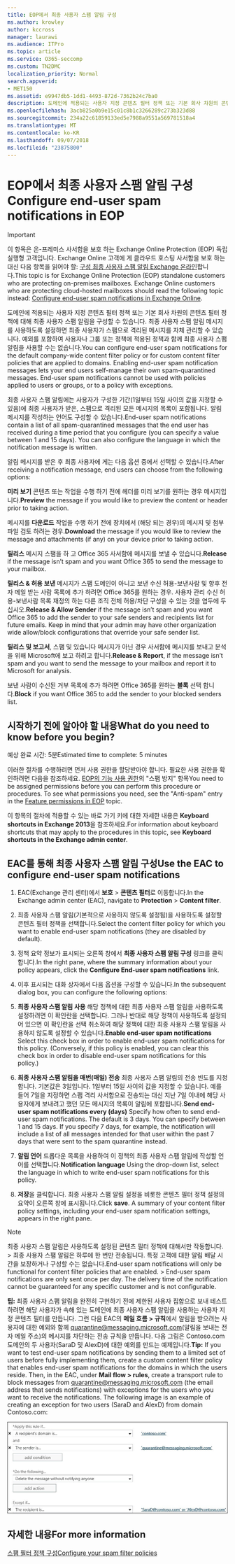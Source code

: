 ```yaml
---
title: EOP에서 최종 사용자 스팸 알림 구성
ms.author: krowley
author: kccross
manager: laurawi
ms.audience: ITPro
ms.topic: article
ms.service: O365-seccomp
ms.custom: TN2DMC
localization_priority: Normal
search.appverid:
- MET150
ms.assetid: e9947db5-1dd1-4493-872d-7362b24c7ba0
description: 도메인에 적용되는 사용자 지정 콘텐츠 필터 정책 또는 기본 회사 차원의 콘텐츠 필터 정책에 대해 최종 사용자 스팸 알림을 구성할 수 있습니다.
ms.openlocfilehash: 3acb825a0b9e15c01c8b1c3266289c273b323d88
ms.sourcegitcommit: 234a22c61859133ed5e7988a9551a569781518a4
ms.translationtype: MT
ms.contentlocale: ko-KR
ms.lasthandoff: 09/07/2018
ms.locfileid: "23875800"
---
```

# <a name="configure-end-user-spam-notifications-in-eop"></a><span data-ttu-id="a92b8-103">EOP에서 최종 사용자 스팸 알림 구성</span><span class="sxs-lookup"><span data-stu-id="a92b8-103">Configure end-user spam notifications in EOP</span></span>
  
> [!IMPORTANT]
> <span data-ttu-id="a92b8-p101">이 항목은 온-프레미스 사서함을 보호 하는 Exchange Online Protection (EOP) 독립 실행형 고객입니다. Exchange Online 고객에 게 클라우드 호스팅 사서함을 보호 하는 대신 다음 항목을 읽어야 할: [구성 최종 사용자 스팸 알림 Exchange 온라인](configure-end-user-spam-notifications-in-exchange-online.md)합니다.</span><span class="sxs-lookup"><span data-stu-id="a92b8-p101">This topic is for Exchange Online Protection (EOP) standalone customers who are protecting on-premises mailboxes. Exchange Online customers who are protecting cloud-hosted mailboxes should read the following topic instead: [Configure end-user spam notifications in Exchange Online](configure-end-user-spam-notifications-in-exchange-online.md).</span></span> 
  
<span data-ttu-id="a92b8-p102">도메인에 적용되는 사용자 지정 콘텐츠 필터 정책 또는 기본 회사 차원의 콘텐츠 필터 정책에 대해 최종 사용자 스팸 알림을 구성할 수 있습니다. 최종 사용자 스팸 알림 메시지를 사용하도록 설정하면 최종 사용자가 스팸으로 격리된 메시지를 자체 관리할 수 있습니다. 예외를 포함하여 사용자나 그룹 또는 정책에 적용된 정책과 함께 최종 사용자 스팸 알림을 사용할 수는 없습니다.</span><span class="sxs-lookup"><span data-stu-id="a92b8-p102">You can configure end-user spam notifications for the default company-wide content filter policy or for custom content filter policies that are applied to domains. Enabling end-user spam notification messages lets your end users self-manage their own spam-quarantined messages. End-user spam notifications cannot be used with policies applied to users or groups, or to a policy with exceptions.</span></span>
  
<span data-ttu-id="a92b8-p103">최종 사용자 스팸 알림에는 사용자가 구성한 기간(1일부터 15일 사이의 값을 지정할 수 있음)에 최종 사용자가 받은, 스팸으로 격리된 모든 메시지의 목록이 포함됩니다. 알림 메시지를 작성하는 언어도 구성할 수 있습니다.</span><span class="sxs-lookup"><span data-stu-id="a92b8-p103">End-user spam notifications contain a list of all spam-quarantined messages that the end user has received during a time period that you configure (you can specify a value between 1 and 15 days). You can also configure the language in which the notification message is written.</span></span>
  
<span data-ttu-id="a92b8-111">알림 메시지를 받은 후 최종 사용자에 게는 다음 옵션 중에서 선택할 수 있습니다.</span><span class="sxs-lookup"><span data-stu-id="a92b8-111">After receiving a notification message, end users can choose from the following options:</span></span>

<span data-ttu-id="a92b8-112">**미리 보기** 콘텐츠 또는 작업을 수행 하기 전에 헤더를 미리 보기를 원하는 경우 메시지입니다.</span><span class="sxs-lookup"><span data-stu-id="a92b8-112">**Preview** the message if you would like to preview the content or header prior to taking action.</span></span>

<span data-ttu-id="a92b8-113">메시지를 **다운로드** 작업을 수행 하기 전에 장치에서 (해당 되는 경우)의 메시지 및 첨부 파일 검토 하려는 경우.</span><span class="sxs-lookup"><span data-stu-id="a92b8-113">**Download** the message if you would like to review the message and attachments (if any) on your device prior to taking action.</span></span>

<span data-ttu-id="a92b8-114">**릴리스** 메시지 스팸을 하 고 Office 365 사서함에 메시지를 보낼 수 있습니다.</span><span class="sxs-lookup"><span data-stu-id="a92b8-114">**Release** if the message isn’t spam and you want Office 365 to send the message to your mailbox.</span></span>

<span data-ttu-id="a92b8-p104">**릴리스 & 허용 보낸** 메시지가 스팸 도메인이 아니고 보낸 수신 허용-보낸사람 및 향후 전자 메일 받는 사람 목록에 추가 하려면 Office 365를 원하는 경우. 사용자 관리 수신 허용-보낸사람 목록 재정의 하는 다른 조직 전체 허용/차단 구성을 수 있는 것을 염두에 두십시오.</span><span class="sxs-lookup"><span data-stu-id="a92b8-p104">**Release & Allow Sender** if the message isn’t spam and you want Office 365 to add the sender to your safe senders and recipients list for future emails. Keep in mind that your admin may have other organization wide allow/block configurations that override your safe sender list.</span></span>

<span data-ttu-id="a92b8-117">**릴리스 및 보고서**, 스팸 및 있습니다 메시지가 아닌 경우 사서함에 메시지를 보내고 분석을 위해 Microsoft에 보고 하려고 합니다.</span><span class="sxs-lookup"><span data-stu-id="a92b8-117">**Release & Report**, if the message isn’t spam and you want to send the message to your mailbox and report it to Microsoft for analysis.</span></span>

<span data-ttu-id="a92b8-118">보낸 사람이 수신된 거부 목록에 추가 하려면 Office 365를 원하는 **블록** 선택 합니다.</span><span class="sxs-lookup"><span data-stu-id="a92b8-118">**Block** if you want Office 365 to add the sender to your blocked senders list.</span></span>
  
## <a name="what-do-you-need-to-know-before-you-begin"></a><span data-ttu-id="a92b8-119">시작하기 전에 알아야 할 내용</span><span class="sxs-lookup"><span data-stu-id="a92b8-119">What do you need to know before you begin?</span></span>
<span data-ttu-id="a92b8-120"><a name="sectionSection0"> </a></span><span class="sxs-lookup"><span data-stu-id="a92b8-120"></span></span>

<span data-ttu-id="a92b8-121">예상 완료 시간: 5분</span><span class="sxs-lookup"><span data-stu-id="a92b8-121">Estimated time to complete: 5 minutes</span></span>
  
<span data-ttu-id="a92b8-p105">이러한 절차를 수행하려면 먼저 사용 권한을 할당받아야 합니다. 필요한 사용 권한을 확인하려면 다음을 참조하세요. [EOP의 기능 사용 권한](eop/feature-permissions-in-eop.md)의 "스팸 방지" 항목</span><span class="sxs-lookup"><span data-stu-id="a92b8-p105">You need to be assigned permissions before you can perform this procedure or procedures. To see what permissions you need, see the "Anti-spam" entry in the [Feature permissions in EOP](eop/feature-permissions-in-eop.md) topic.</span></span> 
  
<span data-ttu-id="a92b8-124">이 항목의 절차에 적용할 수 있는 바로 가기 키에 대한 자세한 내용은 **Keyboard shortcuts in Exchange 2013**을 참조하세요.</span><span class="sxs-lookup"><span data-stu-id="a92b8-124">For information about keyboard shortcuts that may apply to the procedures in this topic, see **Keyboard shortcuts in the Exchange admin center**.</span></span>
  
## <a name="use-the-eac-to-configure-end-user-spam-notifications"></a><span data-ttu-id="a92b8-125">EAC를 통해 최종 사용자 스팸 알림 구성</span><span class="sxs-lookup"><span data-stu-id="a92b8-125">Use the EAC to configure end-user spam notifications</span></span>

1. <span data-ttu-id="a92b8-126">EAC(Exchange 관리 센터)에서 **보호** \> **콘텐츠 필터**로 이동합니다.</span><span class="sxs-lookup"><span data-stu-id="a92b8-126">In the Exchange admin center (EAC), navigate to **Protection** \> **Content filter**.</span></span>
    
2. <span data-ttu-id="a92b8-127">최종 사용자 스팸 알림(기본적으로 사용하지 않도록 설정됨)을 사용하도록 설정할 콘텐츠 필터 정책을 선택합니다.</span><span class="sxs-lookup"><span data-stu-id="a92b8-127">Select the content filter policy for which you want to enable end-user spam notifications (they are disabled by default).</span></span>
    
3. <span data-ttu-id="a92b8-128">정책 요약 정보가 표시되는 오른쪽 창에서 **최종 사용자 스팸 알림 구성** 링크를 클릭합니다.</span><span class="sxs-lookup"><span data-stu-id="a92b8-128">In the right pane, where the summary information about your policy appears, click the **Configure End-user spam notifications** link.</span></span> 
    
4. <span data-ttu-id="a92b8-129">이후 표시되는 대화 상자에서 다음 옵션을 구성할 수 있습니다.</span><span class="sxs-lookup"><span data-stu-id="a92b8-129">In the subsequent dialog box, you can configure the following options:</span></span>
    
1. <span data-ttu-id="a92b8-p106">**최종 사용자 스팸 알림 사용** 해당 정책에 대한 최종 사용자 스팸 알림을 사용하도록 설정하려면 이 확인란을 선택합니다. 그러나 반대로 해당 정책이 사용하도록 설정되어 있으면 이 확인란을 선택 취소하여 해당 정책에 대한 최종 사용자 스팸 알림을 사용하지 않도록 설정할 수 있습니다.</span><span class="sxs-lookup"><span data-stu-id="a92b8-p106">**Enable end-user spam notifications** Select this check box in order to enable end-user spam notifications for this policy. (Conversely, if this policy is enabled, you can clear this check box in order to disable end-user spam notifications for this policy.)</span></span> 
    
2. <span data-ttu-id="a92b8-p107">**최종 사용자 스팸 알림을 매번(매일) 전송** 최종 사용자 스팸 알림의 전송 빈도를 지정합니다. 기본값은 3일입니다. 1일부터 15일 사이의 값을 지정할 수 있습니다. 예를 들어 7일을 지정하면 스팸 격리 사서함으로 전송되는 대신 지난 7일 이내에 해당 사용자에게 보내려고 했던 모든 메시지의 목록이 알림에 포함됩니다.</span><span class="sxs-lookup"><span data-stu-id="a92b8-p107">**Send end-user spam notifications every (days)** Specify how often to send end-user spam notifications. The default is 3 days. You can specify between 1 and 15 days. If you specify 7 days, for example, the notification will include a list of all messages intended for that user within the past 7 days that were sent to the spam quarantine instead.</span></span> 
    
3. <span data-ttu-id="a92b8-136">**알림 언어** 드롭다운 목록을 사용하여 이 정책의 최종 사용자 스팸 알림에 작성할 언어를 선택합니다.</span><span class="sxs-lookup"><span data-stu-id="a92b8-136">**Notification language** Using the drop-down list, select the language in which to write end-user spam notifications for this policy.</span></span> 
    
5. <span data-ttu-id="a92b8-p108">**저장**을 클릭합니다. 최종 사용자 스팸 알림 설정을 비롯한 콘텐츠 필터 정책 설정의 요약이 오른쪽 창에 표시됩니다.</span><span class="sxs-lookup"><span data-stu-id="a92b8-p108">Click **save**. A summary of your content filter policy settings, including your end-user spam notification settings, appears in the right pane.</span></span>
    
> [!NOTE]
>  <span data-ttu-id="a92b8-p109">최종 사용자 스팸 알림은 사용하도록 설정된 콘텐츠 필터 정책에 대해서만 작동합니다. >  최종 사용자 스팸 알림은 하루에 한 번만 전송됩니다. 특정 고객에 대한 알림 배달 시간을 보장하거나 구성할 수는 없습니다.</span><span class="sxs-lookup"><span data-stu-id="a92b8-p109">End-user spam notifications will only be functional for content filter policies that are enabled. >  End-user spam notifications are only sent once per day. The delivery time of the notification cannot be guaranteed for any specific customer and is not configurable.</span></span> 
  
 <span data-ttu-id="a92b8-p110">**팁:** 최종 사용자 스팸 알림을 완전히 구현하기 전에 제한된 사용자 집합으로 보내 테스트하려면 해당 사용자가 속해 있는 도메인에 최종 사용자 스팸 알림을 사용하는 사용자 지정 콘텐츠 필터를 만듭니다. 그런 다음 EAC의 **메일 흐름 \> 규칙**에서 알림을 받으려는 사용자에 대한 예외와 함께 quarantine@messaging.microsoft.com(알림을 보내는 전자 메일 주소)의 메시지를 차단하는 전송 규칙을 만듭니다. 다음 그림은 Contoso.com 도메인의 두 사용자(SaraD 및 AlexD)에 대한 예외를 만드는 예제입니다.</span><span class="sxs-lookup"><span data-stu-id="a92b8-p110">**Tip:** If you want to test end-user spam notifications by sending them to a limited set of users before fully implementing them, create a custom content filter policy that enables end-user spam notifications for the domains in which the users reside. Then, in the EAC, under **Mail flow \> rules**, create a transport rule to block messages from quarantine@messaging.microsoft.com (the email address that sends notifications) with exceptions for the users who you want to receive the notifications. The following image is an example of creating an exception for two users (SaraD and AlexD) from domain Contoso.com:</span></span> 
  
![최종 사용자 스팸 알림을 테스트할 전송 규칙](media/EOP-ESN-testspecificusers.jpg)
  
## <a name="for-more-information"></a><span data-ttu-id="a92b8-146">자세한 내용</span><span class="sxs-lookup"><span data-stu-id="a92b8-146">For more information</span></span>

[<span data-ttu-id="a92b8-147">스팸 필터 정책 구성</span><span class="sxs-lookup"><span data-stu-id="a92b8-147">Configure your spam filter policies</span></span>](configure-your-spam-filter-policies.md)
  
